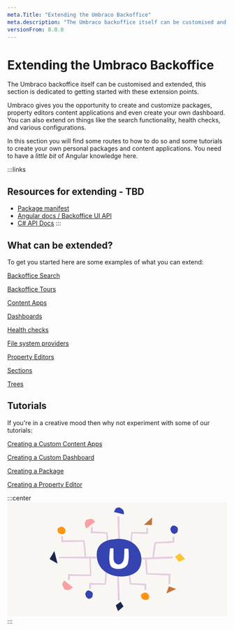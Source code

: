 ```yaml
---
meta.Title: "Extending the Umbraco Backoffice" 
meta.description: "The Umbraco backoffice itself can be customised and extended, this section is dedicated to getting started with these extension points."
versionFrom: 8.0.0
---
```

# Extending the Umbraco Backoffice

The Umbraco backoffice itself can be customised and extended, this section is dedicated to getting started with these extension points.

Umbraco gives you the opportunity to create and customize packages, property editors content applications and even create your own dashboard. You can also extend on things like the search functionality, health checks, and various configurations.

In this section you will find some routes to how to do so and some tutorials to create your own personal packages and content applications. You need to have a _little bit_ of Angular knowledge here.

:::links
## Resources for extending - TBD
- [Package manifest](https://our.umbraco.com/Documentation/Extending/Property-Editors/package-manifest)
- [Angular docs / Backoffice UI API](https://our.umbraco.com/Documentation/Reference/Angular/)
- [C# API Docs](https://our.umbraco.com/Documentation/Reference/API-Documentation/)
:::

## What can be extended?

To get you started here are some examples of what you can extend:

[Backoffice Search](https://our.umbraco.com/documentation/Extending/Backoffice-Search/)

[Backoffice Tours](https://our.umbraco.com/documentation/Extending/Backoffice-Tours/)

[Content Apps](https://our.umbraco.com/Documentation/Extending/Content-Apps/)

[Dashboards](https://our.umbraco.com/documentation/Extending/Dashboards/)

[Health checks](https://our.umbraco.com/documentation/Extending/Health-Check/) 

[File system providers](https://our.umbraco.com/documentation/Extending/FileSystemProviders/)

[Property Editors](https://our.umbraco.com/Documentation/Extending/Property-Editors/)

[Sections](https://our.umbraco.com/Documentation/Extending/Section-Trees/sections)

[Trees](https://our.umbraco.com/Documentation/Extending/Section-Trees/trees)

## Tutorials

If you're in a creative mood then why not experiment with some of our tutorials: 

[Creating a Custom Content Apps](https://our.umbraco.com/Documentation/Extending/Content-Apps/#creating-a-custom-content-app)

[Creating a Custom Dashboard](https://our.umbraco.com/Documentation/Tutorials/Creating-a-Custom-Dashboard/)

[Creating a Package](https://our.umbraco.com/documentation/Extending/Packages/Creating-a-Package/)

[Creating a Property Editor](https://our.umbraco.com/Documentation/Tutorials/Creating-a-Property-Editor/)

:::center
![Extending Umbraco](images/Headless_Email_hero_780x405px.png)
:::







